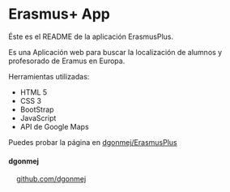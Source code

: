 Erasmus+ App
==========

Éste es el README de la aplicación ErasmusPlus.

Es una Aplicación web para buscar la localización de alumnos y profesorado de Eramus en Europa.

Herramientas utilizadas:
+ HTML 5
+ CSS 3
+ BootStrap
+ JavaScript
+ API de Google Maps

Puedes probar la página en [dgonmej/ErasmusPlus](https://dgonmej.github.io/ErasmusPlus/)

#### dgonmej

&nbsp;&nbsp;&nbsp;&nbsp;[github.com/dgonmej](https://github.com/dgonmej)
